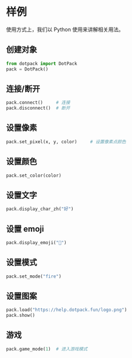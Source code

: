 # 样例

使用方式上，我们以 Python 使用来讲解相关用法。

## 创建对象

```python
from dotpack import DotPack
pack = DotPack()
```

## 连接/断开

```python
pack.connect()     # 连接
pack.disconnect()  # 断开
```

## 设置像素

```python
pack.set_pixel(x, y, color)     # 设置像素点颜色
```

## 设置颜色

```python
pack.set_color(color)
```

## 设置文字

```python
pack.display_char_zh("好")
```

## 设置 emoji

```python
pack.display_emoji("🍓")
```

## 设置模式

```python
pack.set_mode("fire")
```

## 设置图案

```python
pack.load("https://help.dotpack.fun/logo.png")
pack.show()
```

## 游戏

```python
pack.game_mode(1)  # 进入游戏模式
```
